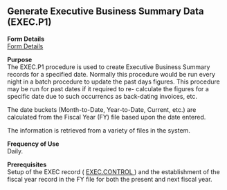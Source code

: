 ##  Generate Executive Business Summary Data (EXEC.P1)

<PageHeader />

**Form Details**  
[ Form Details ](EXEC-P1-1/README.md)   

**Purpose**  
The EXEC.P1 procedure is used to create Executive Business Summary records for
a specified date. Normally this procedure would be run every night in a batch
procedure to update the past days figures. This procedure may be run for past
dates if it required to re- calculate the figures for a specific date due to
such occurrencs as back-dating invoices, etc.  
  
The date buckets (Month-to-Date, Year-to-Date, Current, etc.) are calculated
from the Fiscal Year (FY) file based upon the date entered.  
  
The information is retrieved from a variety of files in the system.

**Frequency of Use**  
Daily.

**Prerequisites**  
Setup of the EXEC record ( [ EXEC.CONTROL ](../../../../../rover/EXEC-OVERVIEW/EXEC-ENTRY/EXEC-CONTROL) ) and the establishment of the fiscal year record in the FY file for both the present and next fiscal year. 

<badge text= "Version 8.10.57" vertical="middle" />

<PageFooter />